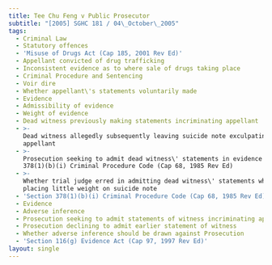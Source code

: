 ```yaml
---
title: Tee Chu Feng v Public Prosecutor
subtitle: "[2005] SGHC 181 / 04\_October\_2005"
tags:
  - Criminal Law
  - Statutory offences
  - 'Misuse of Drugs Act (Cap 185, 2001 Rev Ed)'
  - Appellant convicted of drug trafficking
  - Inconsistent evidence as to where sale of drugs taking place
  - Criminal Procedure and Sentencing
  - Voir dire
  - Whether appellant\'s statements voluntarily made
  - Evidence
  - Admissibility of evidence
  - Weight of evidence
  - Dead witness previously making statements incriminating appellant
  - >-
    Dead witness allegedly subsequently leaving suicide note exculpating
    appellant
  - >-
    Prosecution seeking to admit dead witness\' statements in evidence under s
    378(1)(b)(i) Criminal Procedure Code (Cap 68, 1985 Rev Ed)
  - >-
    Whether trial judge erred in admitting dead witness\' statements while
    placing little weight on suicide note
  - 'Section 378(1)(b)(i) Criminal Procedure Code (Cap 68, 1985 Rev Ed)'
  - Evidence
  - Adverse inference
  - Prosecution seeking to admit statements of witness incriminating appellant
  - Prosecution declining to admit earlier statement of witness
  - Whether adverse inference should be drawn against Prosecution
  - 'Section 116(g) Evidence Act (Cap 97, 1997 Rev Ed)'
layout: single
---
```



